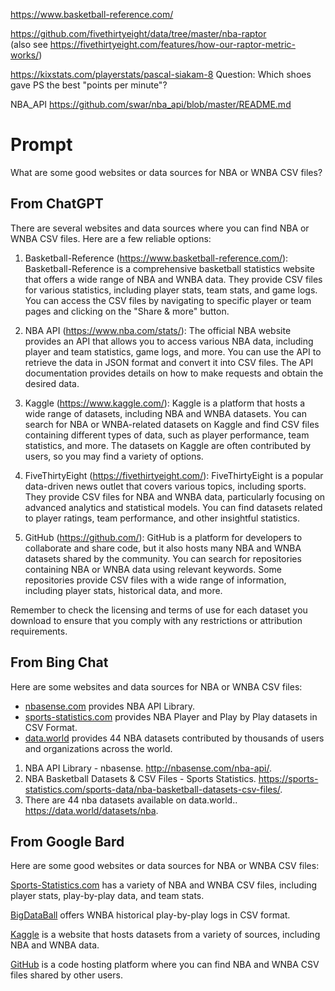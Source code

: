 https://www.basketball-reference.com/

https://github.com/fivethirtyeight/data/tree/master/nba-raptor<br>
(also see https://fivethirtyeight.com/features/how-our-raptor-metric-works/)

https://kixstats.com/playerstats/pascal-siakam-8
Question: Which shoes gave PS the best "points per minute"?

NBA_API
https://github.com/swar/nba_api/blob/master/README.md

# Prompt

What are some good websites or data sources for NBA or WNBA CSV files?

## From ChatGPT

There are several websites and data sources where you can find NBA or WNBA CSV files. Here are a few reliable options:

1. Basketball-Reference (https://www.basketball-reference.com/): Basketball-Reference is a comprehensive basketball statistics website that offers a wide range of NBA and WNBA data. They provide CSV files for various statistics, including player stats, team stats, and game logs. You can access the CSV files by navigating to specific player or team pages and clicking on the "Share & more" button.

2. NBA API (https://www.nba.com/stats/): The official NBA website provides an API that allows you to access various NBA data, including player and team statistics, game logs, and more. You can use the API to retrieve the data in JSON format and convert it into CSV files. The API documentation provides details on how to make requests and obtain the desired data.

3. Kaggle (https://www.kaggle.com/): Kaggle is a platform that hosts a wide range of datasets, including NBA and WNBA datasets. You can search for NBA or WNBA-related datasets on Kaggle and find CSV files containing different types of data, such as player performance, team statistics, and more. The datasets on Kaggle are often contributed by users, so you may find a variety of options.

4. FiveThirtyEight (https://fivethirtyeight.com/): FiveThirtyEight is a popular data-driven news outlet that covers various topics, including sports. They provide CSV files for NBA and WNBA data, particularly focusing on advanced analytics and statistical models. You can find datasets related to player ratings, team performance, and other insightful statistics.

5. GitHub (https://github.com/): GitHub is a platform for developers to collaborate and share code, but it also hosts many NBA and WNBA datasets shared by the community. You can search for repositories containing NBA or WNBA data using relevant keywords. Some repositories provide CSV files with a wide range of information, including player stats, historical data, and more.

Remember to check the licensing and terms of use for each dataset you download to ensure that you comply with any restrictions or attribution requirements.

## From Bing Chat

Here are some websites and data sources for NBA or WNBA CSV files:
- [nbasense.com](http://nbasense.com/nba-api/) provides NBA API Library.
- [sports-statistics.com](https://sports-statistics.com/sports-data/nba-basketball-datasets-csv-files/) provides NBA Player and Play by Play datasets in CSV Format.
- [data.world](https://data.world/datasets/nba) provides 44 NBA datasets contributed by thousands of users and organizations across the world.

1. NBA API Library - nbasense. http://nbasense.com/nba-api/.
2. NBA Basketball Datasets & CSV Files - Sports Statistics. https://sports-statistics.com/sports-data/nba-basketball-datasets-csv-files/.
3. There are 44 nba datasets available on data.world.. https://data.world/datasets/nba.

## From Google Bard

Here are some good websites or data sources for NBA or WNBA CSV files:

[Sports-Statistics.com](https://sports-statistics.com/) has a variety of NBA and WNBA CSV files, including player stats, play-by-play data, and team stats.

[BigDataBall](https://www.bigdataball.com/) offers WNBA historical play-by-play logs in CSV format.

[Kaggle](https://www.kaggle.com/) is a website that hosts datasets from a variety of sources, including NBA and WNBA data.

[GitHub](https://github.com/) is a code hosting platform where you can find NBA and WNBA CSV files shared by other users.

